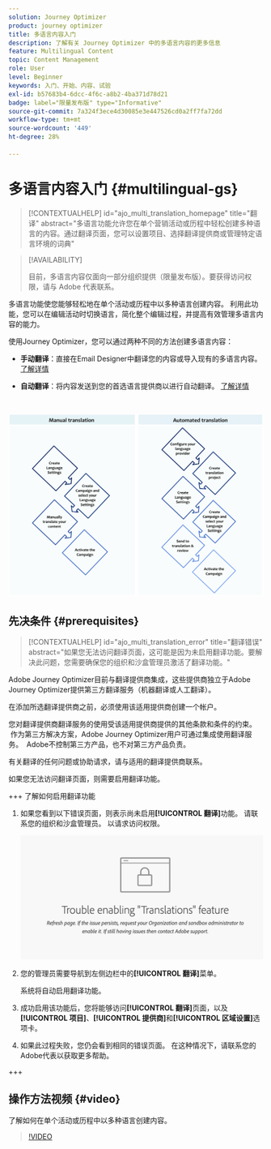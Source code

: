 ```yaml
---
solution: Journey Optimizer
product: journey optimizer
title: 多语言内容入门
description: 了解有关 Journey Optimizer 中的多语言内容的更多信息
feature: Multilingual Content
topic: Content Management
role: User
level: Beginner
keywords: 入门、开始、内容、试验
exl-id: b57683b4-6dcc-4f6c-a8b2-4ba371d78d21
badge: label="限量发布版" type="Informative"
source-git-commit: 7a324f3ece4d30085e3e447526cd0a2ff7fa72dd
workflow-type: tm+mt
source-wordcount: '449'
ht-degree: 28%

---
```


# 多语言内容入门 {#multilingual-gs}

>[!CONTEXTUALHELP]
>id="ajo_multi_translation_homepage"
>title="翻译"
>abstract="多语言功能允许您在单个营销活动或历程中轻松创建多种语言的内容。通过翻译页面，您可以设置项目、选择翻译提供商或管理特定语言环境的词典"

>[!AVAILABILITY]
>
>目前，多语言内容仅面向一部分组织提供（限量发布版）。要获得访问权限，请与 Adobe 代表联系。

多语言功能使您能够轻松地在单个活动或历程中以多种语言创建内容。 利用此功能，您可以在编辑活动时切换语言，简化整个编辑过程，并提高有效管理多语言内容的能力。

使用Journey Optimizer，您可以通过两种不同的方法创建多语言内容：

* **手动翻译**：直接在Email Designer中翻译您的内容或导入现有的多语言内容。 [了解详情](multilingual-manual.md)

* **自动翻译**：将内容发送到您的首选语言提供商以进行自动翻译。 [了解详情](multilingual-automated.md)

</br>

![](assets/translation_schema.png)

## 先决条件 {#prerequisites}

>[!CONTEXTUALHELP]
>id="ajo_multi_translation_error"
>title="翻译错误"
>abstract="如果您无法访问翻译页面，这可能是因为未启用翻译功能。要解决此问题，您需要确保您的组织和沙盒管理员激活了翻译功能。"

Adobe Journey Optimizer目前与翻译提供商集成，这些提供商独立于Adobe Journey Optimizer提供第三方翻译服务（机器翻译或人工翻译）。

在添加所选翻译提供商之前，必须使用该适用提供商创建一个帐户。

您对翻译提供商翻译服务的使用受该适用提供商提供的其他条款和条件的约束。  作为第三方解决方案，Adobe Journey Optimizer用户可通过集成使用翻译服务。  Adobe不控制第三方产品，也不对第三方产品负责。

有关翻译的任何问题或协助请求，请与适用的翻译提供商联系。

如果您无法访问翻译页面，则需要启用翻译功能。

+++ 了解如何启用翻译功能

1. 如果您看到以下错误页面，则表示尚未启用&#x200B;**[!UICONTROL 翻译]**&#x200B;功能。 请联系您的组织和沙盒管理员。 以请求访问权限。

   ![](assets/multi-troubleshoot.png)

1. 您的管理员需要导航到左侧边栏中的&#x200B;**[!UICONTROL 翻译]**&#x200B;菜单。

   系统将自动启用翻译功能。

1. 成功启用该功能后，您将能够访问&#x200B;**[!UICONTROL 翻译]**&#x200B;页面，以及&#x200B;**[!UICONTROL 项目]**、**[!UICONTROL 提供商]**&#x200B;和&#x200B;**[!UICONTROL 区域设置]**&#x200B;选项卡。

1. 如果此过程失败，您仍会看到相同的错误页面。 在这种情况下，请联系您的Adobe代表以获取更多帮助。

+++

## 操作方法视频 {#video}

了解如何在单个活动或历程中以多种语言创建内容。

>[!VIDEO](https://video.tv.adobe.com/v/3430921/)
